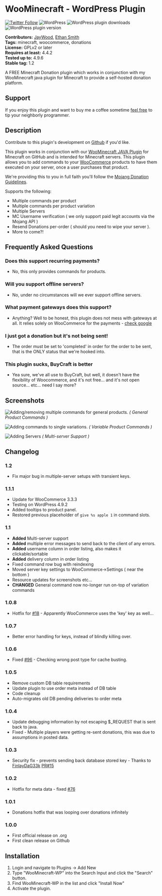 # WooMinecraft - WordPress Plugin

[![Twitter Follow](https://img.shields.io/twitter/follow/plugish.svg?style=for-the-badge&logo=twitter&label=Follow)](https://twitter.com/plugish) ![WordPress](https://img.shields.io/wordpress/v/woominecraft.svg?style=for-the-badge) ![WordPress plugin downloads](https://img.shields.io/wordpress/plugin/dt/woominecraft.svg?style=for-the-badge) ![WordPress plugin version](https://img.shields.io/wordpress/plugin/v/woominecraft.svg?style=for-the-badge)

**Contributors:** [JayWood](https://github.com/JayWood), [Ethan Smith](https://github.com/TekkitCommando)   
**Tags:** minecraft, woocommerce, donations   
**License:** GPLv2 or later   
**Requires at least:** 4.4.2   
**Tested up to:** 4.9.6   
**Stable tag:** 1.2  

A FREE Minecraft Donation plugin which works in conjunction with my WooMinecraft java plugin for Minecraft to provide a self-hosted donation platform.


## Support
If you enjoy this plugin and want to buy me a coffee sometime [feel free](https://www.paypal.me/jaywood) to tip your neighborly programmer.

## Description

Contribute to this plugin's development on [Github](https://github.com/WooMinecraft/woominecraft-wp) if you'd like.

This plugin works in conjunction with our [WooMinecraft JAVA Plugin](https://github.com/WooMinecraft/WooMinecraft) for Minecraft on GitHub
and is intended for Minecraft servers.  This plugin allows you to add commands to your [WooCommerce](https://wordpress.org/plugins/woocommerce/) products to have
them executed on your server, once a user purchases that product.

We're providing this to you in full faith you'll follow the [Mojang Donation Guidelines](https://mojang.com/2014/06/lets-talk-server-monetisation-the-follow-up-qa/).

Supports the following:
* Multiple commands per product
* Multiple commands per product variation
* Multiple Servers
* MC Username verification ( we only support paid legit accounts via the Mojang API )
* Resend Donations per-order ( should you need to wipe your server ).
* More to come?!

## Frequently Asked Questions

### Does this support recurring payments?
* No, this only provides commands for products.

### Will you support offline servers?
* No, under no circumstances will we ever support offline servers.

### What payment gateways does this support?
* Anything? Well to be honest, this plugin does not mess with gateways at all. It relies solely on WooCommerce for the
payments - [check google](http://lmgtfy.com/?q###Woocommerce+payment+gateways)

### I just got a donation but it's not being sent!
* The order must be set to 'completed' in order for the order to be sent, that is the ONLY status that we're hooked into.

### This plugin sucks, BuyCraft is better
* Yea sure, we've all use to BuyCraft, but well, it doesn't have the flexibility of Woocommerce, and it's not free... and it's not open source... etc... need I say more?

## Screenshots

![Adding/removing multiple commands for general products.](https://raw.githubusercontent.com/WooMinecraft/woominecraft-wp/dev/screenshot-1.png)
   _( General Product Commands )_
   
![Adding commands to single variations.](https://raw.githubusercontent.com/WooMinecraft/woominecraft-wp/dev/screenshot-2.png)
   _( Variable Product Commands )_
   
![Adding Servers](https://raw.githubusercontent.com/WooMinecraft/woominecraft-wp/dev/screenshot-3.png)
   _( Multi-server Support )_

## Changelog

### 1.2
* Fix major bug in multiple-server setups with transient keys.

### 1.1.1
* Update for WooCommerce 3.3.3
* Testing on WordPress 4.9.2
* Added tooltips to product panel.
* Restored previous placeholder of `give %s apple 1` in command slots.


### 1.1
* **Added** Multi-server support
* **Added** multiple error messages to send back to the client of any errors.
* **Added** username column in order listing, also makes it clickable/sortable
* **Added** delivery column in order listing
* Fixed command row bug with reindexing
* Moved server key settings to WooCommerce->Settings ( near the bottom )
* Resource updates for screenshots etc... 
* **CHANGED** General command now no-longer run on-top of variation commands

### 1.0.8
* Hotfix for [#18](https://github.com/WooMinecraft/woominecraft-wp/issues/18) - Apparently WooCommerce uses the 'key' key as well...

### 1.0.7
* Better error handling for keys, instead of blindly killing over.

### 1.0.6
* Fixed [#96](https://github.com/WooMinecraft/WooMinecraft/issues/96) - Checking wrong post type for cache busting.

### 1.0.5
* Remove custom DB table requirements
* Update plugin to use order meta instead of DB table
* Code cleanup
* Auto-migrates old DB pending deliveries to order meta

### 1.0.4
* Update debugging information by not escaping $_REQUEST that is sent back to java.
* Fixed - Multiple players were getting re-sent donations, this was due to assumptions in posted data.

### 1.0.3
* Security fix - prevents sending back database stored key - Thanks to [FinlayDaG33k](https://github.com/FinlayDaG33k) [PR#15](https://github.com/WooMinecraft/woominecraft-wp/pull/15)

### 1.0.2
* Hotfix for meta data - fixed [#76](https://github.com/WooMinecraft/WooMinecraft/issues/76)

### 1.0.1
* Donations hotfix that was looping over donations infinitely

### 1.0.0
* First official release on .org
* First clean release on Github

## Installation

1. Login and navigate to Plugins &rarr; Add New
2. Type "WooMinecraft-WP" into the Search Input and click the "Search" button.
3. Find WooMinecraft-WP in the list and click "Install Now"
4. Activate the plugin.
